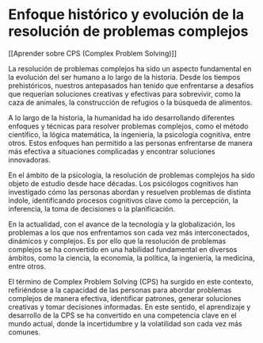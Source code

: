 # Enfoque histórico y evolución de la resolución de problemas complejos

[[Aprender sobre CPS (Complex Problem Solving)]]

La resolución de problemas complejos ha sido un aspecto fundamental en la evolución del ser humano a lo largo de la historia. Desde los tiempos prehistóricos, nuestros antepasados han tenido que enfrentarse a desafíos que requerían soluciones creativas y efectivas para sobrevivir, como la caza de animales, la construcción de refugios o la búsqueda de alimentos.

A lo largo de la historia, la humanidad ha ido desarrollando diferentes enfoques y técnicas para resolver problemas complejos, como el método científico, la lógica matemática, la ingeniería, la psicología cognitiva, entre otros. Estos enfoques han permitido a las personas enfrentarse de manera más efectiva a situaciones complicadas y encontrar soluciones innovadoras.

En el ámbito de la psicología, la resolución de problemas complejos ha sido objeto de estudio desde hace décadas. Los psicólogos cognitivos han investigado cómo las personas abordan y resuelven problemas de distinta índole, identificando procesos cognitivos clave como la percepción, la inferencia, la toma de decisiones o la planificación.

En la actualidad, con el avance de la tecnología y la globalización, los problemas a los que nos enfrentamos son cada vez más interconectados, dinámicos y complejos. Es por ello que la resolución de problemas complejos se ha convertido en una habilidad fundamental en diversos ámbitos, como la ciencia, la economía, la política, la ingeniería, la medicina, entre otros.

El término de Complex Problem Solving (CPS) ha surgido en este contexto, refiriéndose a la capacidad de las personas para abordar problemas complejos de manera efectiva, identificar patrones, generar soluciones creativas y tomar decisiones informadas. En este sentido, el aprendizaje y desarrollo de la CPS se ha convertido en una competencia clave en el mundo actual, donde la incertidumbre y la volatilidad son cada vez más comunes.

